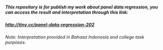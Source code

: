 ##### This repository is for publish my work about panel data regression, you can access the result and interpretation through this link:
##### http://tiny.cc/panel-data-regression-202
###### Note: Interpretation provided in Bahasa Indonesia and college task purposes.
